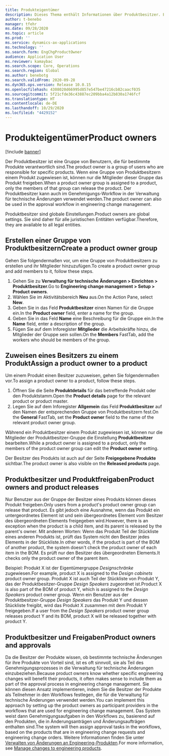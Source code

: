 ```yaml
---
title: Produkteigentümer
description: Dieses Thema enthält Informationen über Produktbesitzer. Ein Produktbesitzer ist eine Gruppe von Benutzern, die für bestimmte Produkte verantwortlich sind. Nur Mitglieder der Gruppe können diese Produkte freigeben. Der Besitzer eines Produkts kann auch im Genehmigungs-Workflow verwendet werden.
author: t-benebo
manager: tfehr
ms.date: 09/28/2020
ms.topic: article
ms.prod: ''
ms.service: dynamics-ax-applications
ms.technology: ''
ms.search.form: EngChgProductOwner
audience: Application User
ms.reviewer: kamaybac
ms.search.scope: Core, Operations
ms.search.region: Global
ms.author: benebotg
ms.search.validFrom: 2020-09-28
ms.dyn365.ops.version: Release 10.0.15
ms.openlocfilehash: 4308020d66995d857e547be47216cb82caacf035
ms.sourcegitcommit: 5f21cfde36c43887ec209bba4a12b830a1746fcf
ms.translationtype: HT
ms.contentlocale: de-DE
ms.lasthandoff: 10/29/2020
ms.locfileid: "4429152"
---
```

# <a name="product-owners"></a><span data-ttu-id="6241f-106">Produkteigentümer</span><span class="sxs-lookup"><span data-stu-id="6241f-106">Product owners</span></span>

[!include [banner](../includes/banner.md)]

<span data-ttu-id="6241f-107">Der Produktbesitzer ist eine Gruppe von Benutzern, die für bestimmte Produkte verantwortlich sind.</span><span class="sxs-lookup"><span data-stu-id="6241f-107">The product owner is a group of users who are responsible for specific products.</span></span> <span data-ttu-id="6241f-108">Wenn eine Gruppe von Produktbesitzern einem Produkt zugewiesen ist, können nur die Mitglieder dieser Gruppe das Produkt freigeben.</span><span class="sxs-lookup"><span data-stu-id="6241f-108">When a product owner group is assigned to a product, only the members of that group can release the product.</span></span> <span data-ttu-id="6241f-109">Der Produktbesitzer kann auch im Genehmigungs-Workflow in der Verwaltung für technische Änderungen verwendet werden.</span><span class="sxs-lookup"><span data-stu-id="6241f-109">The product owner can also be used in the approval workflow in engineering change management.</span></span>

<span data-ttu-id="6241f-110">Produktbesitzer sind globale Einstellungen.</span><span class="sxs-lookup"><span data-stu-id="6241f-110">Product owners are global settings.</span></span> <span data-ttu-id="6241f-111">Sie sind daher für alle juristischen Entitäten verfügbar.</span><span class="sxs-lookup"><span data-stu-id="6241f-111">Therefore, they are available to all legal entities.</span></span>

## <a name="create-a-product-owner-group"></a><span data-ttu-id="6241f-112">Erstellen einer Gruppe von Produktbesitzern</span><span class="sxs-lookup"><span data-stu-id="6241f-112">Create a product owner group</span></span>

<span data-ttu-id="6241f-113">Gehen Sie folgendermaßen vor, um eine Gruppe von Produktbesitzern zu erstellen und ihr Mitglieder hinzuzufügen.</span><span class="sxs-lookup"><span data-stu-id="6241f-113">To create a product owner group and add members to it, follow these steps.</span></span>

1. <span data-ttu-id="6241f-114">Gehen Sie zu **Verwaltung für technische Änderungen \> Einrichten \> Produktbesitzer**.</span><span class="sxs-lookup"><span data-stu-id="6241f-114">Go to **Engineering change management \> Setup \> Product owners**.</span></span>
2. <span data-ttu-id="6241f-115">Wählen Sie im Aktivitätsbereich **Neu** aus.</span><span class="sxs-lookup"><span data-stu-id="6241f-115">On the Action Pane, select **New**.</span></span>
3. <span data-ttu-id="6241f-116">Geben Sie in das Feld **Produktbesitzer** einen Namen für die Gruppe ein.</span><span class="sxs-lookup"><span data-stu-id="6241f-116">In the **Product owner** field, enter a name for the group.</span></span>
4. <span data-ttu-id="6241f-117">Geben Sie in das Feld **Name** eine Beschreibung für die Gruppe ein.</span><span class="sxs-lookup"><span data-stu-id="6241f-117">In the **Name** field, enter a description of the group.</span></span>
5. <span data-ttu-id="6241f-118">Fügen Sie auf dem Inforegister **Mitglieder** die Arbeitskräfte hinzu, die Mitglieder der Gruppe sein sollen.</span><span class="sxs-lookup"><span data-stu-id="6241f-118">On the **Members** FastTab, add the workers who should be members of the group.</span></span>

## <a name="assign-a-product-owner-to-a-product"></a><span data-ttu-id="6241f-119">Zuweisen eines Besitzers zu einem Produkt</span><span class="sxs-lookup"><span data-stu-id="6241f-119">Assign a product owner to a product</span></span>

<span data-ttu-id="6241f-120">Um einem Produkt einen Besitzer zuzuweisen, gehen Sie folgendermaßen vor.</span><span class="sxs-lookup"><span data-stu-id="6241f-120">To assign a product owner to a product, follow these steps.</span></span>

1. <span data-ttu-id="6241f-121">Öffnen Sie die Seite **Produktdetails** für das betreffende Produkt oder den Produktstamm.</span><span class="sxs-lookup"><span data-stu-id="6241f-121">Open the **Product details** page for the relevant product or product master.</span></span>
1. <span data-ttu-id="6241f-122">Legen Sie auf dem Inforegister **Allgemein** das Feld **Produktbesitzer** auf den Namen der entsprechenden Gruppe von Produktbesitzern fest.</span><span class="sxs-lookup"><span data-stu-id="6241f-122">On the **General** FastTab, set the **Product owner** field to the name of the relevant product owner group.</span></span>

<span data-ttu-id="6241f-123">Während ein Produktbesitzer einem Produkt zugewiesen ist, können nur die Mitglieder der Produktbesitzer-Gruppe die Einstellung **Produktbesitzer** bearbeiten.</span><span class="sxs-lookup"><span data-stu-id="6241f-123">While a product owner is assigned to a product, only the members of the product owner group can edit the **Product owner** setting.</span></span>

<span data-ttu-id="6241f-124">Der Besitzer des Produkts ist auch auf der Seite **Freigegebene Produkte** sichtbar.</span><span class="sxs-lookup"><span data-stu-id="6241f-124">The product owner is also visible on the **Released products** page.</span></span>

## <a name="product-owners-and-product-releases"></a><span data-ttu-id="6241f-125">Produktbesitzer und Produktfreigaben</span><span class="sxs-lookup"><span data-stu-id="6241f-125">Product owners and product releases</span></span>

<span data-ttu-id="6241f-126">Nur Benutzer aus der Gruppe der Besitzer eines Produkts können dieses Produkt freigeben.</span><span class="sxs-lookup"><span data-stu-id="6241f-126">Only users from a product's product owner group can release that product.</span></span> <span data-ttu-id="6241f-127">Es gibt jedoch eine Ausnahme, wenn das Produkt ein untergeordnetes Element ist und sein übergeordnetes Element vom Besitzer des übergeordneten Elements freigegeben wird.</span><span class="sxs-lookup"><span data-stu-id="6241f-127">However, there is an exception when the product is a child item, and its parent is released by the parent's owner.</span></span> <span data-ttu-id="6241f-128">Mit anderen Worten: Wenn das Produkt Teil der Stückliste eines anderen Produkts ist, prüft das System nicht den Besitzer jedes Elements in der Stückliste.</span><span class="sxs-lookup"><span data-stu-id="6241f-128">In other words, if the product is part of the BOM of another product, the system doesn't check the product owner of each item in the BOM.</span></span> <span data-ttu-id="6241f-129">Es prüft nur den Besitzer des übergeordneten Elements.</span><span class="sxs-lookup"><span data-stu-id="6241f-129">It checks only the product owner of the parent item.</span></span>

<span data-ttu-id="6241f-130">Beispiel: Produkt X ist der Eigentümergruppe *Designschränke* zugewiesen.</span><span class="sxs-lookup"><span data-stu-id="6241f-130">For example, product X is assigned to the *Design cabinets* product owner group.</span></span> <span data-ttu-id="6241f-131">Produkt X ist auch Teil der Stückliste von Produkt Y, das der Produktbesitzer-Gruppe *Design Speakers* zugeordnet ist.</span><span class="sxs-lookup"><span data-stu-id="6241f-131">Product X is also part of the BOM of product Y, which is assigned to the *Design Speakers* product owner group.</span></span> <span data-ttu-id="6241f-132">Wenn ein Benutzer aus der Produktbesitzer-Gruppe *Design Speakers* das Produkt Y und dessen Stückliste freigibt, wird das Produkt X zusammen mit dem Produkt Y freigegeben.</span><span class="sxs-lookup"><span data-stu-id="6241f-132">If a user from the *Design Speakers* product owner group releases product Y and its BOM, product X will be released together with product Y.</span></span>

## <a name="product-owners-and-approvals"></a><span data-ttu-id="6241f-133">Produktbesitzer und Freigaben</span><span class="sxs-lookup"><span data-stu-id="6241f-133">Product owners and approvals</span></span>

<span data-ttu-id="6241f-134">Da die Besitzer der Produkte wissen, ob bestimmte technische Änderungen für ihre Produkte von Vorteil sind, ist es oft sinnvoll, sie als Teil des Genehmigungsprozesses in die Verwaltung für technische Änderungen einzubeziehen.</span><span class="sxs-lookup"><span data-stu-id="6241f-134">Because product owners know whether specific engineering changes will benefit their products, it often makes sense to include them as part of the approval process in engineering change management.</span></span> <span data-ttu-id="6241f-135">Sie können diesen Ansatz implementieren, indem Sie die Besitzer der Produkte als Teilnehmer in den Workflows festlegen, die für die Verwaltung für technische Änderungen verwendet werden.</span><span class="sxs-lookup"><span data-stu-id="6241f-135">You can implement this approach by setting up the product owners as participant providers in the workflows that are used for engineering change management.</span></span> <span data-ttu-id="6241f-136">Das System weist dann Genehmigungsaufgaben in den Workflows zu, basierend auf den Produkten, die in Änderungsanträgen und Änderungsaufträgen enthalten sind.</span><span class="sxs-lookup"><span data-stu-id="6241f-136">The system will then assign approval tasks in the workflows, based on the products that are in engineering change requests and engineering change orders.</span></span> <span data-ttu-id="6241f-137">Weitere Informationen finden Sie unter [Verwalten von Änderungen an Engineering-Produkten](engineering-change-management.md).</span><span class="sxs-lookup"><span data-stu-id="6241f-137">For more information, see [Manage changes to engineering products](engineering-change-management.md).</span></span>
